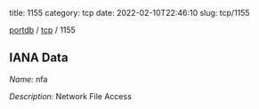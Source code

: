 title: 1155
category: tcp
date: 2022-02-10T22:46:10
slug: tcp/1155

[portdb](/) / [tcp](/category/tcp.html) / 1155


## IANA Data

_Name:_ nfa

_Description:_ Network File Access


